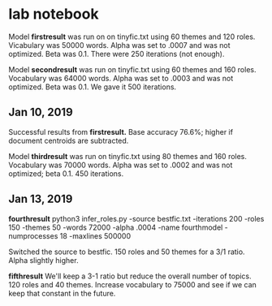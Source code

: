 lab notebook
=============

Model **firstresult** was run on on tinyfic.txt using 60 themes and 120 roles. Vicabulary was 50000 words. Alpha was set to .0007 and was not optimized. Beta was 0.1. There were 250 iterations (not enough).

Model **secondresult** was run on tinyfic.txt using 60 themes and 160 roles. Vocabulary was 64000 words. Alpha was set to .0003 and was not optimized. Beta was 0.1. We gave it 500 iterations.

Jan 10, 2019
------------
Successful results from **firstresult.** Base accuracy 76.6%; higher if document centroids are subtracted.

Model **thirdresult** was run on tinyfic.txt using 80 themes and 160 roles. Vocabulary was 70000 words. Alpha was set to .0002 and was not optimized; beta 0.1. 450 iterations.

Jan 13, 2019
------------

**fourthresult**
python3 infer_roles.py -source bestfic.txt -iterations 200 -roles 150 -themes 50 -words 72000 -alpha .0004 -name fourthmodel -numprocesses 18 -maxlines 500000

Switched the source to bestfic. 150 roles and 50 themes for a 3/1 ratio. Alpha slightly higher.

**fifthresult** 
We'll keep a 3-1 ratio but reduce the overall number of topics. 120 roles and 40 themes. Increase vocabulary to 75000 and see if we can keep that constant in the future.

